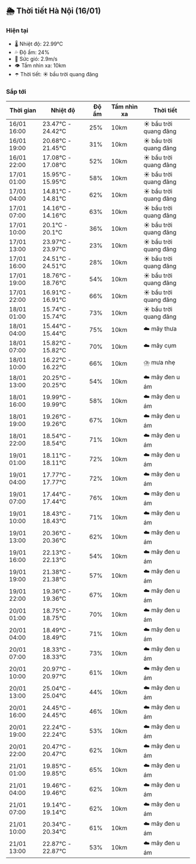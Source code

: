 ## 🌦️ Thời tiết Hà Nội (16/01)

### Hiện tại

- 🌡️ Nhiệt độ: 22.99℃
- 💦 Độ ẩm: 24%
- 💨 Sức gió: 2.9m/s
- 👁️ Tầm nhìn xa: 10km
- ☂️ Thời tiết: ☀️ bầu trời quang đãng

### Sắp tới

| Thời gian | Nhiệt độ | Độ ẩm | Tầm nhìn xa | Thời tiết |
| --- | --- | --- | --- | --- |
| 16/01 16:00 | 23.47℃ - 24.42℃ | 25% | 10km | ☀️ bầu trời quang đãng |
| 16/01 19:00 | 20.68℃ - 21.45℃ | 31% | 10km | ☀️ bầu trời quang đãng |
| 16/01 22:00 | 17.08℃ - 17.08℃ | 52% | 10km | ☀️ bầu trời quang đãng |
| 17/01 01:00 | 15.95℃ - 15.95℃ | 58% | 10km | ☀️ bầu trời quang đãng |
| 17/01 04:00 | 14.81℃ - 14.81℃ | 62% | 10km | ☀️ bầu trời quang đãng |
| 17/01 07:00 | 14.16℃ - 14.16℃ | 63% | 10km | ☀️ bầu trời quang đãng |
| 17/01 10:00 | 20.1℃ - 20.1℃ | 36% | 10km | ☀️ bầu trời quang đãng |
| 17/01 13:00 | 23.97℃ - 23.97℃ | 23% | 10km | ☀️ bầu trời quang đãng |
| 17/01 16:00 | 24.51℃ - 24.51℃ | 28% | 10km | ☀️ bầu trời quang đãng |
| 17/01 19:00 | 18.76℃ - 18.76℃ | 54% | 10km | ☀️ bầu trời quang đãng |
| 17/01 22:00 | 16.91℃ - 16.91℃ | 66% | 10km | ☀️ bầu trời quang đãng |
| 18/01 01:00 | 15.74℃ - 15.74℃ | 73% | 10km | ☀️ bầu trời quang đãng |
| 18/01 04:00 | 15.44℃ - 15.44℃ | 75% | 10km | ☁️ mây thưa |
| 18/01 07:00 | 15.82℃ - 15.82℃ | 70% | 10km | ☁️ mây cụm |
| 18/01 10:00 | 16.22℃ - 16.22℃ | 66% | 10km | ⛈️ mưa nhẹ |
| 18/01 13:00 | 20.25℃ - 20.25℃ | 54% | 10km | ☁️ mây đen u ám |
| 18/01 16:00 | 19.99℃ - 19.99℃ | 58% | 10km | ☁️ mây đen u ám |
| 18/01 19:00 | 19.26℃ - 19.26℃ | 67% | 10km | ☁️ mây đen u ám |
| 18/01 22:00 | 18.54℃ - 18.54℃ | 71% | 10km | ☁️ mây đen u ám |
| 19/01 01:00 | 18.11℃ - 18.11℃ | 72% | 10km | ☁️ mây đen u ám |
| 19/01 04:00 | 17.77℃ - 17.77℃ | 72% | 10km | ☁️ mây đen u ám |
| 19/01 07:00 | 17.44℃ - 17.44℃ | 76% | 10km | ☁️ mây đen u ám |
| 19/01 10:00 | 18.43℃ - 18.43℃ | 71% | 10km | ☁️ mây đen u ám |
| 19/01 13:00 | 20.36℃ - 20.36℃ | 62% | 10km | ☁️ mây đen u ám |
| 19/01 16:00 | 22.13℃ - 22.13℃ | 54% | 10km | ☁️ mây đen u ám |
| 19/01 19:00 | 21.38℃ - 21.38℃ | 57% | 10km | ☁️ mây đen u ám |
| 19/01 22:00 | 19.36℃ - 19.36℃ | 67% | 10km | ☁️ mây đen u ám |
| 20/01 01:00 | 18.75℃ - 18.75℃ | 70% | 10km | ☁️ mây đen u ám |
| 20/01 04:00 | 18.49℃ - 18.49℃ | 71% | 10km | ☁️ mây đen u ám |
| 20/01 07:00 | 18.33℃ - 18.33℃ | 73% | 10km | ☁️ mây đen u ám |
| 20/01 10:00 | 20.97℃ - 20.97℃ | 61% | 10km | ☁️ mây đen u ám |
| 20/01 13:00 | 25.04℃ - 25.04℃ | 44% | 10km | ☁️ mây đen u ám |
| 20/01 16:00 | 24.45℃ - 24.45℃ | 46% | 10km | ☁️ mây đen u ám |
| 20/01 19:00 | 22.24℃ - 22.24℃ | 53% | 10km | ☁️ mây đen u ám |
| 20/01 22:00 | 20.47℃ - 20.47℃ | 62% | 10km | ☁️ mây đen u ám |
| 21/01 01:00 | 19.85℃ - 19.85℃ | 65% | 10km | ☁️ mây đen u ám |
| 21/01 04:00 | 19.46℃ - 19.46℃ | 62% | 10km | ☁️ mây đen u ám |
| 21/01 07:00 | 19.14℃ - 19.14℃ | 62% | 10km | ☁️ mây đen u ám |
| 21/01 10:00 | 20.34℃ - 20.34℃ | 61% | 10km | ☁️ mây đen u ám |
| 21/01 13:00 | 22.87℃ - 22.87℃ | 53% | 10km | ☁️ mây đen u ám |
